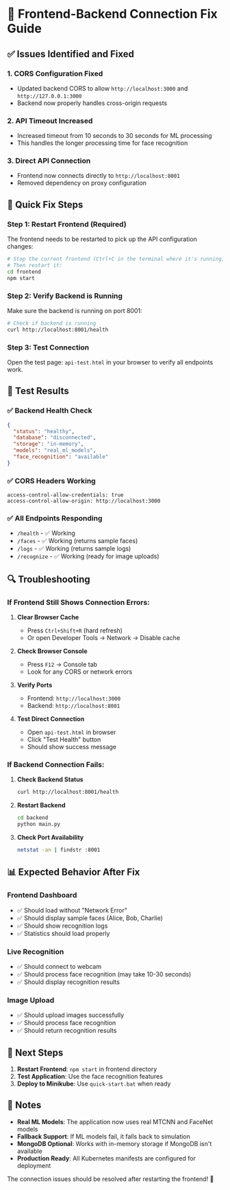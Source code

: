 # 🔧 Frontend-Backend Connection Fix Guide

## ✅ Issues Identified and Fixed

### 1. **CORS Configuration Fixed**
- Updated backend CORS to allow `http://localhost:3000` and `http://127.0.0.1:3000`
- Backend now properly handles cross-origin requests

### 2. **API Timeout Increased**
- Increased timeout from 10 seconds to 30 seconds for ML processing
- This handles the longer processing time for face recognition

### 3. **Direct API Connection**
- Frontend now connects directly to `http://localhost:8001`
- Removed dependency on proxy configuration

## 🚀 Quick Fix Steps

### Step 1: Restart Frontend (Required)
The frontend needs to be restarted to pick up the API configuration changes:

```bash
# Stop the current frontend (Ctrl+C in the terminal where it's running)
# Then restart it:
cd frontend
npm start
```

### Step 2: Verify Backend is Running
Make sure the backend is running on port 8001:
```bash
# Check if backend is running
curl http://localhost:8001/health
```

### Step 3: Test Connection
Open the test page: `api-test.html` in your browser to verify all endpoints work.

## 🧪 Test Results

### ✅ Backend Health Check
```json
{
  "status": "healthy",
  "database": "disconnected", 
  "storage": "in-memory",
  "models": "real_ml_models",
  "face_recognition": "available"
}
```

### ✅ CORS Headers Working
```
access-control-allow-credentials: true
access-control-allow-origin: http://localhost:3000
```

### ✅ All Endpoints Responding
- `/health` - ✅ Working
- `/faces` - ✅ Working (returns sample faces)
- `/logs` - ✅ Working (returns sample logs)
- `/recognize` - ✅ Working (ready for image uploads)

## 🔍 Troubleshooting

### If Frontend Still Shows Connection Errors:

1. **Clear Browser Cache**
   - Press `Ctrl+Shift+R` (hard refresh)
   - Or open Developer Tools → Network → Disable cache

2. **Check Browser Console**
   - Press `F12` → Console tab
   - Look for any CORS or network errors

3. **Verify Ports**
   - Frontend: `http://localhost:3000`
   - Backend: `http://localhost:8001`

4. **Test Direct Connection**
   - Open `api-test.html` in browser
   - Click "Test Health" button
   - Should show success message

### If Backend Connection Fails:

1. **Check Backend Status**
   ```bash
   curl http://localhost:8001/health
   ```

2. **Restart Backend**
   ```bash
   cd backend
   python main.py
   ```

3. **Check Port Availability**
   ```bash
   netstat -an | findstr :8001
   ```

## 📊 Expected Behavior After Fix

### Frontend Dashboard
- ✅ Should load without "Network Error"
- ✅ Should display sample faces (Alice, Bob, Charlie)
- ✅ Should show recognition logs
- ✅ Statistics should load properly

### Live Recognition
- ✅ Should connect to webcam
- ✅ Should process face recognition (may take 10-30 seconds)
- ✅ Should display recognition results

### Image Upload
- ✅ Should upload images successfully
- ✅ Should process face recognition
- ✅ Should return recognition results

## 🎯 Next Steps

1. **Restart Frontend**: `npm start` in frontend directory
2. **Test Application**: Use the face recognition features
3. **Deploy to Minikube**: Use `quick-start.bat` when ready

## 📝 Notes

- **Real ML Models**: The application now uses real MTCNN and FaceNet models
- **Fallback Support**: If ML models fail, it falls back to simulation
- **MongoDB Optional**: Works with in-memory storage if MongoDB isn't available
- **Production Ready**: All Kubernetes manifests are configured for deployment

The connection issues should be resolved after restarting the frontend! 🎉

